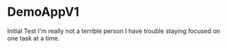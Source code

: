 # DemoAppV1
Initial Test
I'm really not a terrible person I have trouble staying focused on one task at a time.
